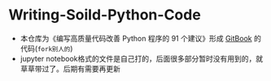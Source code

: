 # Writing-Soild-Python-Code
* 本仓库为《编写高质量代码改善 Python 程序的 91 个建议》形成 [GitBook](https://l1nwatch.gitbooks.io/writing_solid_python_code_gitbook/content/) 的代码(`fork别人的`)
* jupyter notebook格式的文件是自己打的，后面很多部分暂时没有用到的，就草草带过了。后期有需要再更新
